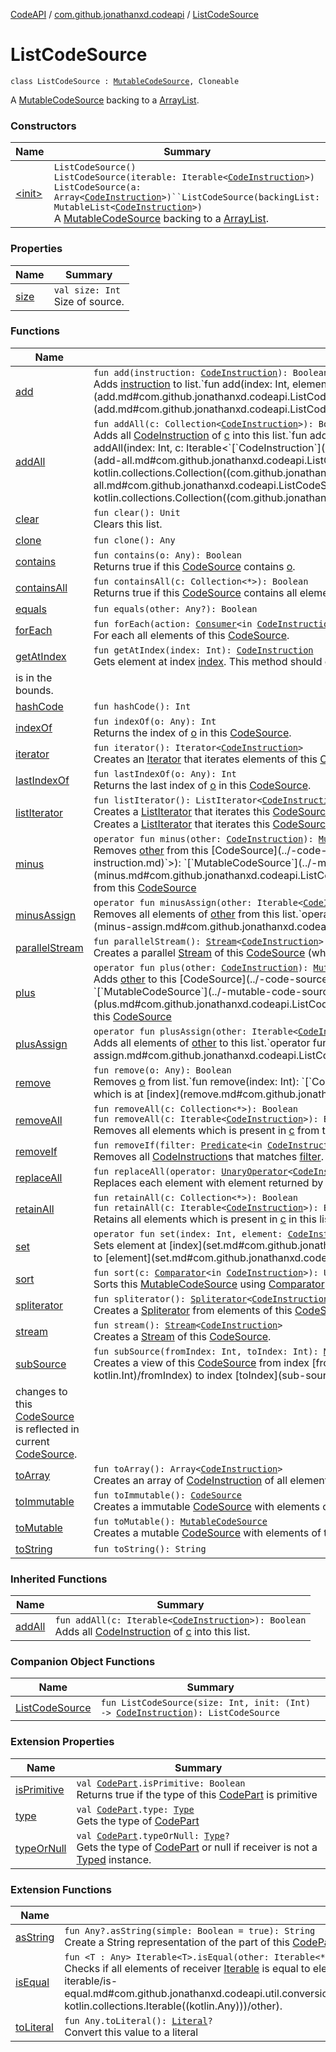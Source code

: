 [CodeAPI](../../index.md) / [com.github.jonathanxd.codeapi](../index.md) / [ListCodeSource](.)

# ListCodeSource

`class ListCodeSource : `[`MutableCodeSource`](../-mutable-code-source/index.md)`, Cloneable`

A [MutableCodeSource](../-mutable-code-source/index.md) backing to a [ArrayList](http://docs.oracle.com/javase/6/docs/api/java/util/ArrayList.html).

### Constructors

| Name | Summary |
|---|---|
| [&lt;init&gt;](-init-.md) | `ListCodeSource()`<br>`ListCodeSource(iterable: Iterable<`[`CodeInstruction`](../-code-instruction.md)`>)`<br>`ListCodeSource(a: Array<`[`CodeInstruction`](../-code-instruction.md)`>)``ListCodeSource(backingList: MutableList<`[`CodeInstruction`](../-code-instruction.md)`>)`<br>A [MutableCodeSource](../-mutable-code-source/index.md) backing to a [ArrayList](http://docs.oracle.com/javase/6/docs/api/java/util/ArrayList.html). |

### Properties

| Name | Summary |
|---|---|
| [size](size.md) | `val size: Int`<br>Size of source. |

### Functions

| Name | Summary |
|---|---|
| [add](add.md) | `fun add(instruction: `[`CodeInstruction`](../-code-instruction.md)`): Boolean`<br>Adds [instruction](add.md#com.github.jonathanxd.codeapi.ListCodeSource$add(com.github.jonathanxd.codeapi.CodeInstruction)/instruction) to list.`fun add(index: Int, element: `[`CodeInstruction`](../-code-instruction.md)`): Unit`<br>Adds [element](add.md#com.github.jonathanxd.codeapi.ListCodeSource$add(kotlin.Int, com.github.jonathanxd.codeapi.CodeInstruction)/element) at [index](add.md#com.github.jonathanxd.codeapi.ListCodeSource$add(kotlin.Int, com.github.jonathanxd.codeapi.CodeInstruction)/index). |
| [addAll](add-all.md) | `fun addAll(c: Collection<`[`CodeInstruction`](../-code-instruction.md)`>): Boolean`<br>Adds all [CodeInstruction](../-code-instruction.md) of [c](add-all.md#com.github.jonathanxd.codeapi.ListCodeSource$addAll(kotlin.collections.Collection((com.github.jonathanxd.codeapi.CodeInstruction)))/c) into this list.`fun addAll(index: Int, c: Collection<`[`CodeInstruction`](../-code-instruction.md)`>): Boolean`<br>`fun addAll(index: Int, c: Iterable<`[`CodeInstruction`](../-code-instruction.md)`>): Boolean`<br>Adds all [CodeInstruction](../-code-instruction.md) of [c](add-all.md#com.github.jonathanxd.codeapi.ListCodeSource$addAll(kotlin.Int, kotlin.collections.Collection((com.github.jonathanxd.codeapi.CodeInstruction)))/c) into this list at [index](add-all.md#com.github.jonathanxd.codeapi.ListCodeSource$addAll(kotlin.Int, kotlin.collections.Collection((com.github.jonathanxd.codeapi.CodeInstruction)))/index). |
| [clear](clear.md) | `fun clear(): Unit`<br>Clears this list. |
| [clone](clone.md) | `fun clone(): Any` |
| [contains](contains.md) | `fun contains(o: Any): Boolean`<br>Returns true if this [CodeSource](../-code-source/index.md) contains [o](contains.md#com.github.jonathanxd.codeapi.ListCodeSource$contains(kotlin.Any)/o). |
| [containsAll](contains-all.md) | `fun containsAll(c: Collection<*>): Boolean`<br>Returns true if this [CodeSource](../-code-source/index.md) contains all elements of [c](contains-all.md#com.github.jonathanxd.codeapi.ListCodeSource$containsAll(kotlin.collections.Collection((kotlin.Any)))/c). |
| [equals](equals.md) | `fun equals(other: Any?): Boolean` |
| [forEach](for-each.md) | `fun forEach(action: `[`Consumer`](http://docs.oracle.com/javase/6/docs/api/java/util/function/Consumer.html)`<in `[`CodeInstruction`](../-code-instruction.md)`>): Unit`<br>For each all elements of this [CodeSource](../-code-source/index.md). |
| [getAtIndex](get-at-index.md) | `fun getAtIndex(index: Int): `[`CodeInstruction`](../-code-instruction.md)<br>Gets element at index [index](get-at-index.md#com.github.jonathanxd.codeapi.ListCodeSource$getAtIndex(kotlin.Int)/index). This method should only be called if the index
is in the bounds. |
| [hashCode](hash-code.md) | `fun hashCode(): Int` |
| [indexOf](index-of.md) | `fun indexOf(o: Any): Int`<br>Returns the index of [o](index-of.md#com.github.jonathanxd.codeapi.ListCodeSource$indexOf(kotlin.Any)/o) in this [CodeSource](../-code-source/index.md). |
| [iterator](iterator.md) | `fun iterator(): Iterator<`[`CodeInstruction`](../-code-instruction.md)`>`<br>Creates an [Iterator](#) that iterates elements of this [CodeSource](../-code-source/index.md). |
| [lastIndexOf](last-index-of.md) | `fun lastIndexOf(o: Any): Int`<br>Returns the last index of [o](last-index-of.md#com.github.jonathanxd.codeapi.ListCodeSource$lastIndexOf(kotlin.Any)/o) in this [CodeSource](../-code-source/index.md). |
| [listIterator](list-iterator.md) | `fun listIterator(): ListIterator<`[`CodeInstruction`](../-code-instruction.md)`>`<br>Creates a [ListIterator](#) that iterates this [CodeSource](../-code-source/index.md).`fun listIterator(index: Int): ListIterator<`[`CodeInstruction`](../-code-instruction.md)`>`<br>Creates a [ListIterator](#) that iterates this [CodeSource](../-code-source/index.md) and starts at [index](list-iterator.md#com.github.jonathanxd.codeapi.ListCodeSource$listIterator(kotlin.Int)/index). |
| [minus](minus.md) | `operator fun minus(other: `[`CodeInstruction`](../-code-instruction.md)`): `[`MutableCodeSource`](../-mutable-code-source/index.md)<br>Removes [other](minus.md#com.github.jonathanxd.codeapi.ListCodeSource$minus(com.github.jonathanxd.codeapi.CodeInstruction)/other) from this [CodeSource](../-code-source/index.md).`operator fun minus(other: Iterable<`[`CodeInstruction`](../-code-instruction.md)`>): `[`MutableCodeSource`](../-mutable-code-source/index.md)<br>Removes all [CodeInstruction](../-code-instruction.md) of [other](minus.md#com.github.jonathanxd.codeapi.ListCodeSource$minus(kotlin.collections.Iterable((com.github.jonathanxd.codeapi.CodeInstruction)))/other) from this [CodeSource](../-code-source/index.md) |
| [minusAssign](minus-assign.md) | `operator fun minusAssign(other: Iterable<`[`CodeInstruction`](../-code-instruction.md)`>): Unit`<br>Removes all elements of [other](minus-assign.md#com.github.jonathanxd.codeapi.ListCodeSource$minusAssign(kotlin.collections.Iterable((com.github.jonathanxd.codeapi.CodeInstruction)))/other) from this list.`operator fun minusAssign(other: `[`CodeInstruction`](../-code-instruction.md)`): Unit`<br>Removes [other](minus-assign.md#com.github.jonathanxd.codeapi.ListCodeSource$minusAssign(com.github.jonathanxd.codeapi.CodeInstruction)/other) from this list. |
| [parallelStream](parallel-stream.md) | `fun parallelStream(): `[`Stream`](http://docs.oracle.com/javase/6/docs/api/java/util/stream/Stream.html)`<`[`CodeInstruction`](../-code-instruction.md)`>`<br>Creates a parallel [Stream](http://docs.oracle.com/javase/6/docs/api/java/util/stream/Stream.html) of this [CodeSource](../-code-source/index.md) (which may or may not be parallel). |
| [plus](plus.md) | `operator fun plus(other: `[`CodeInstruction`](../-code-instruction.md)`): `[`MutableCodeSource`](../-mutable-code-source/index.md)<br>Adds [other](plus.md#com.github.jonathanxd.codeapi.ListCodeSource$plus(com.github.jonathanxd.codeapi.CodeInstruction)/other) to this [CodeSource](../-code-source/index.md).`operator fun plus(other: Iterable<`[`CodeInstruction`](../-code-instruction.md)`>): `[`MutableCodeSource`](../-mutable-code-source/index.md)<br>Adds all [CodeInstruction](../-code-instruction.md) of [other](plus.md#com.github.jonathanxd.codeapi.ListCodeSource$plus(kotlin.collections.Iterable((com.github.jonathanxd.codeapi.CodeInstruction)))/other) to this [CodeSource](../-code-source/index.md) |
| [plusAssign](plus-assign.md) | `operator fun plusAssign(other: Iterable<`[`CodeInstruction`](../-code-instruction.md)`>): Unit`<br>Adds all elements of [other](plus-assign.md#com.github.jonathanxd.codeapi.ListCodeSource$plusAssign(kotlin.collections.Iterable((com.github.jonathanxd.codeapi.CodeInstruction)))/other) to this list.`operator fun plusAssign(other: `[`CodeInstruction`](../-code-instruction.md)`): Unit`<br>Adds [other](plus-assign.md#com.github.jonathanxd.codeapi.ListCodeSource$plusAssign(com.github.jonathanxd.codeapi.CodeInstruction)/other) to this list. |
| [remove](remove.md) | `fun remove(o: Any): Boolean`<br>Removes [o](remove.md#com.github.jonathanxd.codeapi.ListCodeSource$remove(kotlin.Any)/o) from list.`fun remove(index: Int): `[`CodeInstruction`](../-code-instruction.md)<br>Removes [CodeInstruction](../-code-instruction.md) which is at [index](remove.md#com.github.jonathanxd.codeapi.ListCodeSource$remove(kotlin.Int)/index). And returns removed element. |
| [removeAll](remove-all.md) | `fun removeAll(c: Collection<*>): Boolean`<br>`fun removeAll(c: Iterable<`[`CodeInstruction`](../-code-instruction.md)`>): Boolean`<br>Removes all elements which is present in [c](remove-all.md#com.github.jonathanxd.codeapi.ListCodeSource$removeAll(kotlin.collections.Collection((kotlin.Any)))/c) from this list. |
| [removeIf](remove-if.md) | `fun removeIf(filter: `[`Predicate`](http://docs.oracle.com/javase/6/docs/api/java/util/function/Predicate.html)`<in `[`CodeInstruction`](../-code-instruction.md)`>): Boolean`<br>Removes all [CodeInstruction](../-code-instruction.md)s that matches [filter](remove-if.md#com.github.jonathanxd.codeapi.ListCodeSource$removeIf(java.util.function.Predicate((com.github.jonathanxd.codeapi.CodeInstruction)))/filter). |
| [replaceAll](replace-all.md) | `fun replaceAll(operator: `[`UnaryOperator`](http://docs.oracle.com/javase/6/docs/api/java/util/function/UnaryOperator.html)`<`[`CodeInstruction`](../-code-instruction.md)`>): Unit`<br>Replaces each element with element returned by [operator](replace-all.md#com.github.jonathanxd.codeapi.ListCodeSource$replaceAll(java.util.function.UnaryOperator((com.github.jonathanxd.codeapi.CodeInstruction)))/operator). |
| [retainAll](retain-all.md) | `fun retainAll(c: Collection<*>): Boolean`<br>`fun retainAll(c: Iterable<`[`CodeInstruction`](../-code-instruction.md)`>): Boolean`<br>Retains all elements which is present in [c](retain-all.md#com.github.jonathanxd.codeapi.ListCodeSource$retainAll(kotlin.collections.Collection((kotlin.Any)))/c) in this list. |
| [set](set.md) | `operator fun set(index: Int, element: `[`CodeInstruction`](../-code-instruction.md)`): `[`CodeInstruction`](../-code-instruction.md)<br>Sets element at [index](set.md#com.github.jonathanxd.codeapi.ListCodeSource$set(kotlin.Int, com.github.jonathanxd.codeapi.CodeInstruction)/index) to [element](set.md#com.github.jonathanxd.codeapi.ListCodeSource$set(kotlin.Int, com.github.jonathanxd.codeapi.CodeInstruction)/element). |
| [sort](sort.md) | `fun sort(c: `[`Comparator`](http://docs.oracle.com/javase/6/docs/api/java/util/Comparator.html)`<in `[`CodeInstruction`](../-code-instruction.md)`>): Unit`<br>Sorts this [MutableCodeSource](../-mutable-code-source/index.md) using [Comparator](sort.md#com.github.jonathanxd.codeapi.ListCodeSource$sort(java.util.Comparator((com.github.jonathanxd.codeapi.CodeInstruction)))/c). |
| [spliterator](spliterator.md) | `fun spliterator(): `[`Spliterator`](http://docs.oracle.com/javase/6/docs/api/java/util/Spliterator.html)`<`[`CodeInstruction`](../-code-instruction.md)`>`<br>Creates a [Spliterator](http://docs.oracle.com/javase/6/docs/api/java/util/Spliterator.html) from elements of this [CodeSource](../-code-source/index.md). |
| [stream](stream.md) | `fun stream(): `[`Stream`](http://docs.oracle.com/javase/6/docs/api/java/util/stream/Stream.html)`<`[`CodeInstruction`](../-code-instruction.md)`>`<br>Creates a [Stream](http://docs.oracle.com/javase/6/docs/api/java/util/stream/Stream.html) of this [CodeSource](../-code-source/index.md). |
| [subSource](sub-source.md) | `fun subSource(fromIndex: Int, toIndex: Int): `[`MutableCodeSource`](../-mutable-code-source/index.md)<br>Creates a view of this [CodeSource](../-code-source/index.md) from index [fromIndex](sub-source.md#com.github.jonathanxd.codeapi.ListCodeSource$subSource(kotlin.Int, kotlin.Int)/fromIndex) to index [toIndex](sub-source.md#com.github.jonathanxd.codeapi.ListCodeSource$subSource(kotlin.Int, kotlin.Int)/toIndex),
changes to this [CodeSource](../-code-source/index.md) is reflected in current [CodeSource](../-code-source/index.md). |
| [toArray](to-array.md) | `fun toArray(): Array<`[`CodeInstruction`](../-code-instruction.md)`>`<br>Creates an array of [CodeInstruction](../-code-instruction.md) of all elements of this [CodeSource](../-code-source/index.md). |
| [toImmutable](to-immutable.md) | `fun toImmutable(): `[`CodeSource`](../-code-source/index.md)<br>Creates a immutable [CodeSource](../-code-source/index.md) with elements of this [CodeSource](../-code-source/index.md). |
| [toMutable](to-mutable.md) | `fun toMutable(): `[`MutableCodeSource`](../-mutable-code-source/index.md)<br>Creates a mutable [CodeSource](../-code-source/index.md) with elements of this [CodeSource](../-code-source/index.md). |
| [toString](to-string.md) | `fun toString(): String` |

### Inherited Functions

| Name | Summary |
|---|---|
| [addAll](../-mutable-code-source/add-all.md) | `fun addAll(c: Iterable<`[`CodeInstruction`](../-code-instruction.md)`>): Boolean`<br>Adds all [CodeInstruction](../-code-instruction.md) of [c](../-mutable-code-source/add-all.md#com.github.jonathanxd.codeapi.MutableCodeSource$addAll(kotlin.collections.Iterable((com.github.jonathanxd.codeapi.CodeInstruction)))/c) into this list. |

### Companion Object Functions

| Name | Summary |
|---|---|
| [ListCodeSource](-list-code-source.md) | `fun ListCodeSource(size: Int, init: (Int) -> `[`CodeInstruction`](../-code-instruction.md)`): ListCodeSource` |

### Extension Properties

| Name | Summary |
|---|---|
| [isPrimitive](../../com.github.jonathanxd.codeapi.util/is-primitive.md) | `val `[`CodePart`](../-code-part/index.md)`.isPrimitive: Boolean`<br>Returns true if the type of this [CodePart](../-code-part/index.md) is primitive |
| [type](../../com.github.jonathanxd.codeapi.util/type.md) | `val `[`CodePart`](../-code-part/index.md)`.type: `[`Type`](http://docs.oracle.com/javase/6/docs/api/java/lang/reflect/Type.html)<br>Gets the type of [CodePart](../-code-part/index.md) |
| [typeOrNull](../../com.github.jonathanxd.codeapi.util/type-or-null.md) | `val `[`CodePart`](../-code-part/index.md)`.typeOrNull: `[`Type`](http://docs.oracle.com/javase/6/docs/api/java/lang/reflect/Type.html)`?`<br>Gets the type of [CodePart](../-code-part/index.md) or null if receiver is not a [Typed](../../com.github.jonathanxd.codeapi.base/-typed/index.md) instance. |

### Extension Functions

| Name | Summary |
|---|---|
| [asString](../../com.github.jonathanxd.codeapi.util/kotlin.-any/as-string.md) | `fun Any?.asString(simple: Boolean = true): String`<br>Create a String representation of the part of this [CodePart](../-code-part/index.md) |
| [isEqual](../../com.github.jonathanxd.codeapi.util.conversion/kotlin.collections.-iterable/is-equal.md) | `fun <T : Any> Iterable<T>.isEqual(other: Iterable<*>): Boolean`<br>Checks if all elements of receiver [Iterable](#) is equal to elements of [other](../../com.github.jonathanxd.codeapi.util.conversion/kotlin.collections.-iterable/is-equal.md#com.github.jonathanxd.codeapi.util.conversion$isEqual(kotlin.collections.Iterable((com.github.jonathanxd.codeapi.util.conversion.isEqual.T)), kotlin.collections.Iterable((kotlin.Any)))/other). |
| [toLiteral](../../com.github.jonathanxd.codeapi.util.conversion/kotlin.-any/to-literal.md) | `fun Any.toLiteral(): `[`Literal`](../../com.github.jonathanxd.codeapi.literal/-literal/index.md)`?`<br>Convert this value to a literal |

